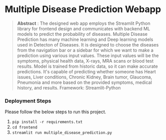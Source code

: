 # Multiple Disease Prediction Webapp

> **Abstract** : The designed web app employs the Streamlit Python library for frontend design and communicates with backend ML models to predict the probability of diseases. Multiple Disease Prediction has many machine learning and Deep learning models used in Detecton of Diseases. It is designed to choose the diseases from the navigation bar or a sidebar for which we want to make a prediction using various input values. These input values will be the symptoms, physical health data, X-rays, MRA scans or blood test results. Model is trained from historic data, so it can make accurate predictions. It's capable of predicting whether someone has Heart issues, Liver conditions, Chronic Kidney, Brain tumor, Glaucoma, Pneumonia and more based on the provided symptoms, medical history, and results.
Framework: Streamlit-Python




### Deployment Steps
Please follow the below steps to run this project.
<br>
1. `pip install -r requirements.txt`<br>
2. `cd frontend`<br>
3. `streamlit run multiple_disease_prediction.py`<br><br>




